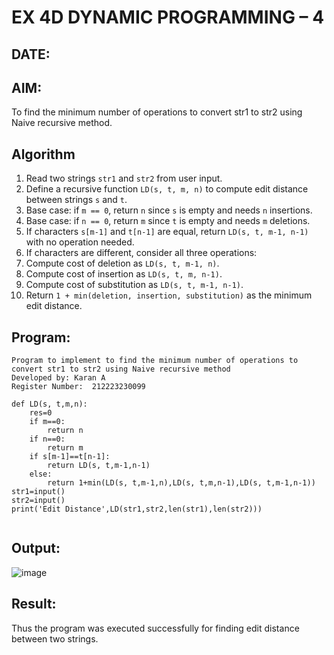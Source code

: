 # EX 4D DYNAMIC PROGRAMMING – 4
## DATE:
## AIM:
To find the minimum number of operations to convert str1 to str2 using Naive recursive method.

## Algorithm

1. Read two strings `str1` and `str2` from user input.
2. Define a recursive function `LD(s, t, m, n)` to compute edit distance between strings `s` and `t`.
3. Base case: if `m == 0`, return `n` since `s` is empty and needs `n` insertions.
4. Base case: if `n == 0`, return `m` since `t` is empty and needs `m` deletions.
5. If characters `s[m-1]` and `t[n-1]` are equal, return `LD(s, t, m-1, n-1)` with no operation needed.
6. If characters are different, consider all three operations:
7. Compute cost of deletion as `LD(s, t, m-1, n)`.
8. Compute cost of insertion as `LD(s, t, m, n-1)`.
9. Compute cost of substitution as `LD(s, t, m-1, n-1)`.
10. Return `1 + min(deletion, insertion, substitution)` as the minimum edit distance.

## Program:
```
Program to implement to find the minimum number of operations to convert str1 to str2 using Naive recursive method
Developed by: Karan A
Register Number:  212223230099
```
```PY
def LD(s, t,m,n):
    res=0
    if m==0:
        return n
    if n==0:
        return m
    if s[m-1]==t[n-1]:
        return LD(s, t,m-1,n-1)
    else:
        return 1+min(LD(s, t,m-1,n),LD(s, t,m,n-1),LD(s, t,m-1,n-1))
str1=input()
str2=input()
print('Edit Distance',LD(str1,str2,len(str1),len(str2)))


```
## Output:

![image](https://github.com/user-attachments/assets/0afafdf8-b88d-449a-aca1-e1c2e22adec1)



## Result:
Thus the program was executed successfully for finding edit distance between two strings.
